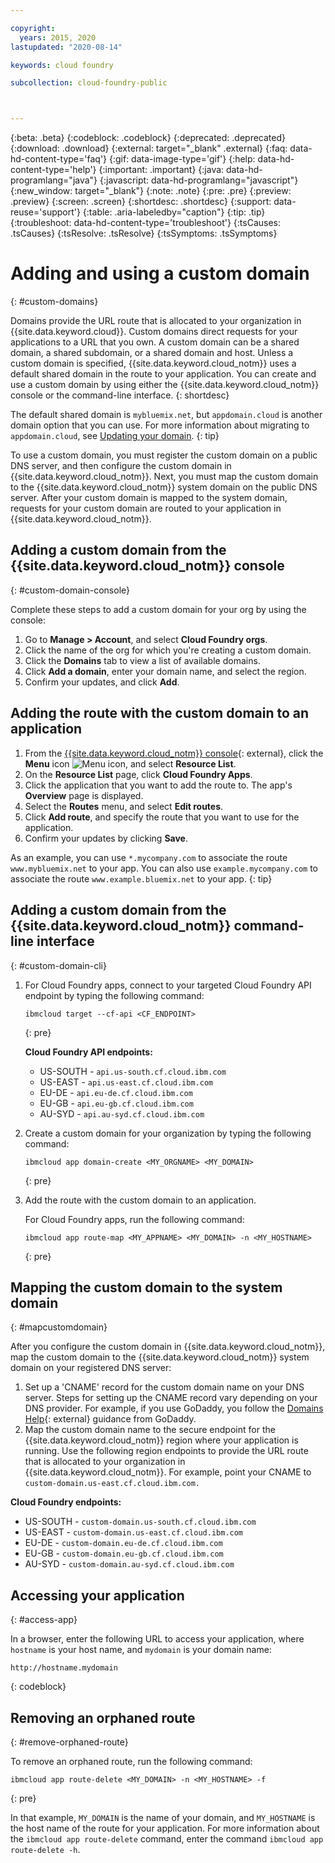 ```yaml
---

copyright:
  years: 2015, 2020
lastupdated: "2020-08-14"

keywords: cloud foundry

subcollection: cloud-foundry-public



---
```



{:beta: .beta}
{:codeblock: .codeblock}
{:deprecated: .deprecated}
{:download: .download}
{:external: target="_blank" .external}
{:faq: data-hd-content-type='faq'}
{:gif: data-image-type='gif'}
{:help: data-hd-content-type='help'}
{:important: .important}
{:java: data-hd-programlang="java"}
{:javascript: data-hd-programlang="javascript"}
{:new_window: target="_blank"}
{:note: .note}
{:pre: .pre}
{:preview: .preview}
{:screen: .screen}
{:shortdesc: .shortdesc}
{:support: data-reuse='support'}
{:table: .aria-labeledby="caption"}
{:tip: .tip}
{:troubleshoot: data-hd-content-type='troubleshoot'}
{:tsCauses: .tsCauses}
{:tsResolve: .tsResolve}
{:tsSymptoms: .tsSymptoms}


# Adding and using a custom domain
{: #custom-domains}

Domains provide the URL route that is allocated to your organization in {{site.data.keyword.cloud}}. Custom domains direct requests for your applications to a URL that you own. A custom domain can be a shared domain, a shared subdomain, or a shared domain and host. Unless a custom domain is specified, {{site.data.keyword.cloud_notm}} uses a default shared domain in the route to your application. You can create and use a custom domain by using either the {{site.data.keyword.cloud_notm}} console or the command-line interface.
{: shortdesc}

The default shared domain is `mybluemix.net`, but `appdomain.cloud` is another domain option that you can use. For more information about migrating to `appdomain.cloud`, see [Updating your domain](/docs/cloud-foundry-public?topic=cloud-foundry-public-update-domain).
{: tip}

To use a custom domain, you must register the custom domain on a public DNS server, and then configure the custom domain in {{site.data.keyword.cloud_notm}}. Next, you must map the custom domain to the {{site.data.keyword.cloud_notm}} system domain on the public DNS server. After your custom domain is mapped to the system domain, requests for your custom domain are routed to your application in {{site.data.keyword.cloud_notm}}.

## Adding a custom domain from the {{site.data.keyword.cloud_notm}} console
{: #custom-domain-console}

Complete these steps to add a custom domain for your org by using the console:

1. Go to **Manage > Account**, and select **Cloud Foundry orgs**.
2. Click the name of the org for which you're creating a custom domain.
3. Click the **Domains** tab to view a list of available domains.
4. Click **Add a domain**, enter your domain name, and select the region.
5. Confirm your updates, and click **Add**.

## Adding the route with the custom domain to an application

1. From the [{{site.data.keyword.cloud_notm}} console](https://{DomainName}){: external}, click the **Menu** icon ![Menu icon](../../icons/icon_hamburger.svg), and select **Resource List**.
2. On the **Resource List** page, click **Cloud Foundry Apps**.
3. Click the application that you want to add the route to. The app's **Overview** page is displayed.
4. Select the **Routes** menu, and select **Edit routes**.
5. Click **Add route**, and specify the route that you want to use for the application.
6. Confirm your updates by clicking **Save**.

As an example, you can use `*.mycompany.com` to associate the route `www.mybluemix.net` to your app. You can also use `example.mycompany.com` to associate the route `www.example.bluemix.net` to your app.
{: tip}

## Adding a custom domain from the {{site.data.keyword.cloud_notm}} command-line interface
{: #custom-domain-cli}

1. For Cloud Foundry apps, connect to your targeted Cloud Foundry API endpoint by typing the following command:
   ```
   ibmcloud target --cf-api <CF_ENDPOINT>
   ```
   {: pre}

   **Cloud Foundry API endpoints:**
   * US-SOUTH - `api.us-south.cf.cloud.ibm.com`
   * US-EAST - `api.us-east.cf.cloud.ibm.com`
   * EU-DE - `api.eu-de.cf.cloud.ibm.com`
   * EU-GB - `api.eu-gb.cf.cloud.ibm.com`
   * AU-SYD - `api.au-syd.cf.cloud.ibm.com`

2. Create a custom domain for your organization by typing the following command:
   ```
   ibmcloud app domain-create <MY_ORGNAME> <MY_DOMAIN>
   ```
   {: pre}

3. Add the route with the custom domain to an application.

   For Cloud Foundry apps, run the following command:
   ```
   ibmcloud app route-map <MY_APPNAME> <MY_DOMAIN> -n <MY_HOSTNAME>
   ```
   {: pre}

## Mapping the custom domain to the system domain
{: #mapcustomdomain}

After you configure the custom domain in {{site.data.keyword.cloud_notm}}, map the custom domain to the {{site.data.keyword.cloud_notm}} system domain on your registered DNS server:

1. Set up a 'CNAME' record for the custom domain name on your DNS server. Steps for setting up the CNAME record vary depending on your DNS provider. For example, if you use GoDaddy, you follow the [Domains Help](https://www.godaddy.com/help/add-a-cname-record-19236){: external} guidance from GoDaddy.
2. Map the custom domain name to the secure endpoint for the {{site.data.keyword.cloud_notm}} region where your application is running. Use the following region endpoints to provide the URL route that is allocated to your organization in {{site.data.keyword.cloud_notm}}. For example, point your CNAME to `custom-domain.us-east.cf.cloud.ibm.com.`

  **Cloud Foundry endpoints:**
  * US-SOUTH - `custom-domain.us-south.cf.cloud.ibm.com`
  * US-EAST - `custom-domain.us-east.cf.cloud.ibm.com`
  * EU-DE - `custom-domain.eu-de.cf.cloud.ibm.com`
  * EU-GB - `custom-domain.eu-gb.cf.cloud.ibm.com`
  * AU-SYD - `custom-domain.au-syd.cf.cloud.ibm.com`

## Accessing your application
{: #access-app}

In a browser, enter the following URL to access your application, where `hostname` is your host name, and `mydomain` is your domain name:
```
http://hostname.mydomain
```
{: codeblock}

## Removing an orphaned route
{: #remove-orphaned-route}

To remove an orphaned route, run the following command:
```
ibmcloud app route-delete <MY_DOMAIN> -n <MY_HOSTNAME> -f
```
{: pre}

In that example, `MY_DOMAIN` is the name of your domain, and `MY_HOSTNAME` is the host name of the route for your application. For more information about the `ibmcloud app route-delete` command, enter the command `ibmcloud app route-delete -h`.


